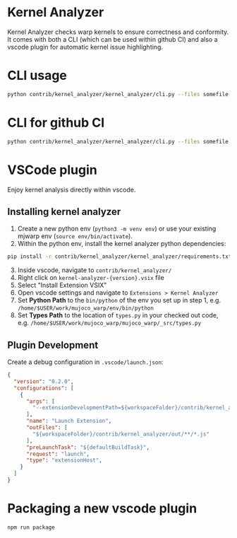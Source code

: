 # Kernel Analyzer

Kernel Analyzer checks warp kernels to ensure correctness and conformity.  It comes with both a CLI (which can be used within github CI) and also a vscode plugin for automatic kernel issue highlighting.

# CLI usage

```bash
python contrib/kernel_analyzer/kernel_analyzer/cli.py --files somefile.py --types mujoco_warp/_src/types.py 
```

# CLI for github CI

```bash
python contrib/kernel_analyzer/kernel_analyzer/cli.py --files somefile.py --types mujoco_warp/_src/types.py 
```

# VSCode plugin

Enjoy kernel analysis directly within vscode.

## Installing kernel analyzer

1. Create a new python env (`python3 -m venv env`) or use your existing mjwarp env (`source env/bin/activate`).
2. Within the python env, install the kernel analyzer python dependencies:
  ```bash
  pip install -r contrib/kernel_analyzer/kernel_analyzer/requirements.txt
  ```
3. Inside vscode, navigate to `contrib/kernel_analyzer/`
4. Right click on `kernel-analyzer-{version}.vsix` file
5. Select "Install Extension VSIX"
6. Open vscode settings and navigate to `Extensions > Kernel Analyzer`
7. Set **Python Path** to the `bin/python` of the env you set up in step 1, e.g. `/home/$USER/work/mujoco_warp/env/bin/python`
8. Set **Types Path** to the location of `types.py` in your checked out code, e.g. `/home/$USER/work/mujoco_warp/mujoco_warp/_src/types.py`

## Plugin Development

Create a debug configuration in `.vscode/launch.json`:

```json
{
  "version": "0.2.0",
  "configurations": [
    {
      "args": [
        "--extensionDevelopmentPath=${workspaceFolder}/contrib/kernel_analyzer"
      ],
      "name": "Launch Extension",
      "outFiles": [
        "${workspaceFolder}/contrib/kernel_analyzer/out/**/*.js"
      ],
      "preLaunchTask": "${defaultBuildTask}",
      "request": "launch",
      "type": "extensionHost",
    }
  ]
}
```

# Packaging a new vscode plugin

```bash
npm run package
```